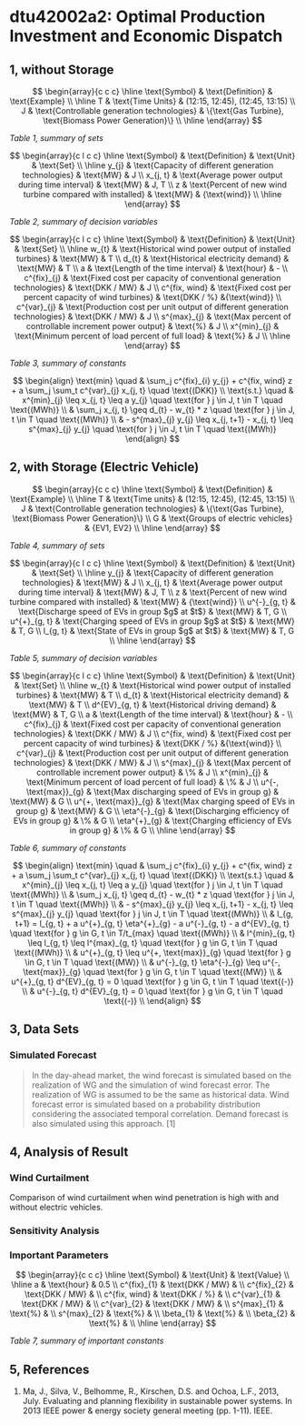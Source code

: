
# dtu42002a2: Optimal Production Investment and Economic Dispatch

## 1, without Storage

$$
\begin{array}{c c c}
	\hline
	\text{Symbol} & \text{Definition} & \text{Example} \\
	\hline
	T & \text{Time Units} & (12:15, 12:45), (12:45, 13:15) \\
	J & \text{Controllable generation technologies} & \{\text{Gas Turbine}, \text{Biomass Power Generation}\} \\
	\hline
\end{array}
$$

_Table 1, summary of sets_

$$
\begin{array}{c l c c}
	\hline
	\text{Symbol} & \text{Definition} & \text{Unit} & \text{Set} \\
	\hline
	y_{j} & \text{Capacity of different generation technologies} & \text{MW} & J \\
	x_{j, t} & \text{Average power output during time interval} & \text{MW} & J, T \\
	z & \text{Percent of new wind turbine compared with installed} & \text{MW} & {\text{wind}} \\
	\hline
\end{array}
$$

_Table 2, summary of decision variables_

$$
\begin{array}{c l c c}
	\hline
	\text{Symbol} & \text{Definition} & \text{Unit} & \text{Set} \\
	\hline
	w_{t} & \text{Historical wind power output of installed turbines} & \text{MW} & T \\
	d_{t} & \text{Historical electricity demand} & \text{MW} & T \\
	a & \text{Length of the time interval} & \text{hour} & - \\
	c^{fix}_{j} & \text{Fixed cost per capacity of conventional generation technologies} & \text{DKK / MW} & J \\
	c^{fix, wind} & \text{Fixed cost per percent capacity of wind turbines} & \text{DKK / %} &{\text{wind}} \\
	c^{var}_{j} & \text{Production cost per unit output of different generation technologies} & \text{DKK / MW} & J \\
	s^{max}_{j} & \text{Max percent of controllable increment power output} & \text{%} & J \\
	x^{min}_{j} & \text{Minimum percent of load percent of full load} & \text{%} & J \\
	\hline
\end{array}
$$

_Table 3, summary of constants_

$$
\begin{align}
	\text{min} \quad & \sum_j c^{fix}_{i} y_{j} + c^{fix, wind} z + a \sum_j \sum_t c^{var}_{j} x_{j, t} \quad \text{(DKK)} \\
	\text{s.t.} \quad & x^{min}_{j} \leq x_{j, t} \leq a y_{j} \quad \text{for } j \in J, t \in T \quad \text{(MWh)} \\
	& \sum_j x_{j, t} \geq d_{t} - w_{t} * z \quad \text{for } j \in J, t \in T \quad \text{(MWh)} \\
	& - s^{max}_{j} y_{j} \leq x_{j, t+1} - x_{j, t} \leq s^{max}_{j} y_{j} \quad \text{for } j \in J, t \in T \quad \text{(MWh)}
\end{align}
$$

## 2, with Storage (Electric Vehicle)

$$
\begin{array}{c c c}
	\hline
	\text{Symbol} & \text{Definition} & \text{Example} \\
	\hline
	T & \text{Time units} & (12:15, 12:45), (12:45, 13:15) \\
	J & \text{Controllable generation technologies} & \{\text{Gas Turbine}, \text{Biomass Power Generation}\} \\
	G & \text{Groups of electric vehicles} & {EV1, EV2} \\
	\hline
\end{array}
$$

_Table 4, summary of sets_

$$
\begin{array}{c l c c}
	\hline
	\text{Symbol} & \text{Definition} & \text{Unit} & \text{Set} \\
	\hline
	y_{j} & \text{Capacity of different generation technologies} & \text{MW} & J \\
	x_{j, t} & \text{Average power output during time interval} & \text{MW} & J, T \\
	z & \text{Percent of new wind turbine compared with installed} & \text{MW} & {\text{wind}} \\
	u^{-}_{g, t} & \text{Discharge speed of EVs in group $g$ at $t$} & \text{MW} & T, G \\
	u^{+}_{g, t} & \text{Charging speed of EVs in group $g$ at $t$} & \text{MW} & T, G \\
	l_{g, t} & \text{State of EVs in group $g$ at $t$} & \text{MW} & T, G \\
	\hline
\end{array}
$$

_Table 5, summary of decision variables_

$$
\begin{array}{c l c c}
	\hline
	\text{Symbol} & \text{Definition} & \text{Unit} & \text{Set} \\
	\hline
	w_{t} & \text{Historical wind power output of installed turbines} & \text{MW} & T \\
	d_{t} & \text{Historical electricity demand} & \text{MW} & T \\
	d^{EV}_{g, t} & \text{Historical driving demand} & \text{MW} & T, G \\
	a & \text{Length of the time interval} & \text{hour} & - \\
	c^{fix}_{j} & \text{Fixed cost per capacity of conventional generation technologies} & \text{DKK / MW} & J \\
	c^{fix, wind} & \text{Fixed cost per percent capacity of wind turbines} & \text{DKK / %} &{\text{wind}} \\
	c^{var}_{j} & \text{Production cost per unit output of different generation technologies} & \text{DKK / MW} & J \\
	s^{max}_{j} & \text{Max percent of controllable increment power output} &  \% & J \\
	x^{min}_{j} & \text{Minimum percent of load percent of full load} & \% & J \\
	u^{-, \text{max}}_{g} & \text{Max discharging speed of EVs in group g} & \text{MW} & G \\
	u^{+, \text{max}}_{g} & \text{Max charging speed of EVs in group g} & \text{MW} & G \\
	\eta^{-}_{g} & \text{Discharging efficiency of EVs in group g} & \% & G \\
	\eta^{+}_{g} & \text{Charging efficiency of EVs in group g} & \% & G \\
	\hline
\end{array}
$$

_Table 6, summary of constants_

$$
\begin{align}
	\text{min} \quad & \sum_j c^{fix}_{i} y_{j} + c^{fix, wind} z + a \sum_j \sum_t c^{var}_{j} x_{j, t} \quad \text{(DKK)} \\
	\text{s.t.} \quad & x^{min}_{j} \leq x_{j, t} \leq a y_{j} \quad \text{for } j \in J, t \in T \quad \text{(MWh)} \\
	& \sum_j x_{j, t} \geq d_{t} - w_{t} * z \quad \text{for } j \in J, t \in T \quad \text{(MWh)} \\
	& - s^{max}_{j} y_{j} \leq x_{j, t+1} - x_{j, t} \leq s^{max}_{j} y_{j} \quad \text{for } j \in J, t \in T \quad \text{(MWh)} \\
	& l_{g, t+1} = l_{g, t} + a u^{+}_{g, t} \eta^{+}_{g} - a u^{-}_{g, t} - a d^{EV}_{g, t} \quad \text{for } g \in G, t \in T/t_{max} \quad \text{(MWh)} \\
	& l^{min}_{g, t} \leq l_{g, t} \leq l^{max}_{g, t} \quad \text{for } g \in G, t \in T \quad \text{(MWh)} \\
	& u^{+}_{g, t} \leq u^{+, \text{max}}_{g} \quad \text{for } g \in G, t \in T \quad \text{(MW)} \\
	& u^{-}_{g, t} \eta^{-}_{g} \leq u^{-, \text{max}}_{g} \quad \text{for } g \in G, t \in T \quad \text{(MW)} \\
	& u^{+}_{g, t} d^{EV}_{g, t} = 0 \quad \text{for } g \in G, t \in T \quad \text{(-)} \\
	& u^{-}_{g, t} d^{EV}_{g, t} = 0 \quad \text{for } g \in G, t \in T \quad \text{(-)} \\
\end{align}
$$

## 3, Data Sets

### Simulated Forecast

> In the day-ahead market, the wind forecast is simulated based on the realization of WG and the simulation of wind forecast error. The realization of WG is assumed to be the same as historical data. Wind forecast error is simulated based on a probability distribution considering the associated temporal correlation. Demand forecast is also simulated using this approach. [1]


## 4, Analysis of Result

### Wind Curtailment

Comparison of wind curtailment when wind penetration is high with and without electric vehicles.

### Sensitivity Analysis

### Important Parameters

$$
\begin{array}{c c c}
	\hline
	\text{Symbol} & \text{Unit} & \text{Value} \\
	\hline
	a &  \text{hour} & 0.5 \\
	c^{fix}_{1} &  \text{DKK / MW} &  \\
	c^{fix}_{2} &  \text{DKK / MW} &  \\
	c^{fix, wind} & \text{DKK / %} &  \\
	c^{var}_{1} & \text{DKK / MW} & \\
	c^{var}_{2} & \text{DKK / MW} & \\
	s^{max}_{1} & \text{%} & \\
	s^{max}_{2} & \text{%} & \\
	\beta_{1} & \text{%} & \\
	\beta_{2} & \text{%} & \\ \hline
\end{array}
$$

_Table 7, summary of important constants_

## 5, References

1. Ma, J., Silva, V., Belhomme, R., Kirschen, D.S. and Ochoa, L.F., 2013, July. Evaluating and planning flexibility in sustainable power systems. In 2013 IEEE power & energy society general meeting (pp. 1-11). IEEE.
